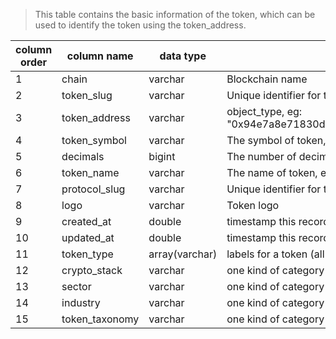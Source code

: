 > This table contains the basic information of the token, which can be used to identify the token using the token_address.

| column order | column name    | data type      | description                                                                                                             | is_unique_key |
| ------------ | -------------- | -------------- | ----------------------------------------------------------------------------------------------------------------------- | ------------- |
| 1            | chain          | varchar        | Blockchain name                                                                                                         | Y             |
| 2            | token_slug     | varchar        | Unique identifier for the token within Footprint                                                                        |               |
| 3            | token_address  | varchar        | object_type, eg: "0x94e7a8e71830d2b34b3edaa195dc24c45d142584f06fa257b73af753d766e690::celer_wbtc_coin::CELER_WBTC_COIN" | Y             |
| 4            | token_symbol   | varchar        | The symbol of token, eg: "WBTC"                                                                                         |               |
| 5            | decimals       | bigint         | The number of decimals                                                                                                  |               |
| 6            | token_name     | varchar        | The name of token, eg: "Wrapped BTC"                                                                                    |               |
| 7            | protocol_slug  | varchar        | Unique identifier for the protocol within Footprint                                                                     |               |
| 8            | logo           | varchar        | Token logo                                                                                                              |               |
| 9            | created_at     | double         | timestamp this record created                                                                                           |               |
| 10           | updated_at     | double         | timestamp this record last updated                                                                                      |               |
| 11           | token_type     | array(varchar) | labels for a token (all null in Sui)                                                                                    |               |
| 12           | crypto_stack   | varchar        | one kind of category methodology about token, use for aggregate, means tech stack (can be null)                         |               |
| 13           | sector         | varchar        | one kind of category methodology about token, use for aggregate (can be null)                                           |               |
| 14           | industry       | varchar        | one kind of category methodology about token, use for aggregate (can be null)                                           |               |
| 15           | token_taxonomy | varchar        | one kind of category methodology about token, use for aggregate (can be null)                                           |
